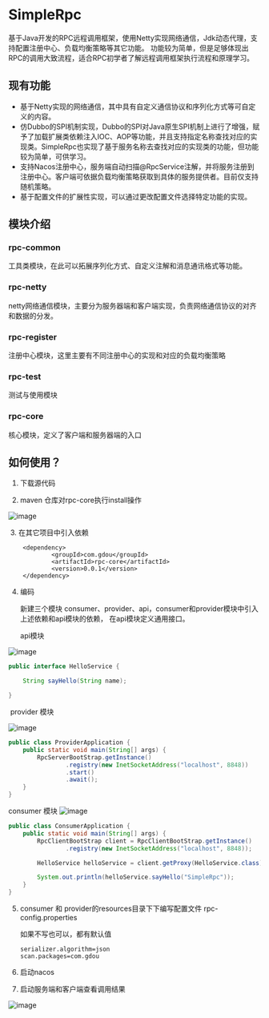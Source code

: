 # SimpleRpc

基于Java开发的RPC远程调用框架，使用Netty实现网络通信，Jdk动态代理，支持配置注册中心、负载均衡策略等其它功能。
功能较为简单，但是足够体现出RPC的调用大致流程，适合RPC初学者了解远程调用框架执行流程和原理学习。

## 现有功能

- 基于Netty实现的网络通信，其中具有自定义通信协议和序列化方式等可自定义的内容。
- 仿Dubbo的SPI机制实现，Dubbo的SPI对Java原生SPI机制上进行了增强，赋予了加载扩展类依赖注入IOC、AOP等功能，并且支持指定名称查找对应的实现类。SimpleRpc也实现了基于服务名称去查找对应的实现类的功能，但功能较为简单，可供学习。
- 支持Nacos注册中心，服务端自动扫描@RpcService注解，并将服务注册到注册中心。客户端可依据负载均衡策略获取到具体的服务提供者。目前仅支持随机策略。
- 基于配置文件的扩展性实现，可以通过更改配置文件选择特定功能的实现。

## 模块介绍

### rpc-common

工具类模块，在此可以拓展序列化方式、自定义注解和消息通讯格式等功能。

### rpc-netty

netty网络通信模块，主要分为服务器端和客户端实现，负责网络通信协议的对齐和数据的分发。

### rpc-register

注册中心模块，这里主要有不同注册中心的实现和对应的负载均衡策略

### rpc-test

测试与使用模块

### rpc-core

核心模块，定义了客户端和服务器端的入口

## 如何使用？

1. 下载源代码

2.  maven 仓库对rpc-core执行install操作

![image](https://github.com/Xzhhhhhh/SimpleRpc/assets/91795546/26bcd878-d50c-4d97-8da1-2ec904d1b638)


​	3. 在其它项目中引入依赖

```maven
    <dependency>
            <groupId>com.gdou</groupId>
            <artifactId>rpc-core</artifactId>
            <version>0.0.1</version>
    </dependency>
```



4. 编码

   新建三个模块 consumer、provider、api，consumer和provider模块中引入上述依赖和api模块的依赖， 在api模块定义通用接口。

   api模块

![image](https://github.com/Xzhhhhhh/SimpleRpc/assets/91795546/52109cbf-5359-43b1-b177-daeb8b438d9e)


```java
public interface HelloService {

    String sayHello(String name);

}
```

​	provider 模块

![image](https://github.com/Xzhhhhhh/SimpleRpc/assets/91795546/ac21119c-d3e9-4cd5-8d8e-ddbae1abfcd5)


```java
public class ProviderApplication {
    public static void main(String[] args) {
        RpcServerBootStrap.getInstance()
                .registry(new InetSocketAddress("localhost", 8848))
                .start()
                .await();
    }
}
```



consumer 模块
![image](https://github.com/Xzhhhhhh/SimpleRpc/assets/91795546/faed2a16-b372-4eb5-8667-a26e03efd26d)

```java
public class ConsumerApplication {
    public static void main(String[] args) {
        RpcClientBootStrap client = RpcClientBootStrap.getInstance()
                .registry(new InetSocketAddress("localhost", 8848));

        HelloService helloService = client.getProxy(HelloService.class);

        System.out.println(helloService.sayHello("SimpleRpc"));
    }
}
```

5. consumer 和 provider的resources目录下下编写配置文件 rpc-config.properties

   如果不写也可以，都有默认值

   ```properties
   serializer.algorithm=json
   scan.packages=com.gdou
   ```

5. 启动nacos

6. 启动服务端和客户端查看调用结果

![image](https://github.com/Xzhhhhhh/SimpleRpc/assets/91795546/9d228dc2-e19f-45b6-8360-c06eef543b09)
